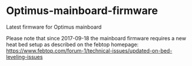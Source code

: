 # Optimus-mainboard-firmware
Latest firmware for Optimus mainboard

Please note that since 2017-09-18 the mainboard firmware requires a new heat bed setup as described on the febtop homepage: https://www.febtop.com/forum-1/technical-issues/updated-on-bed-leveling-issues